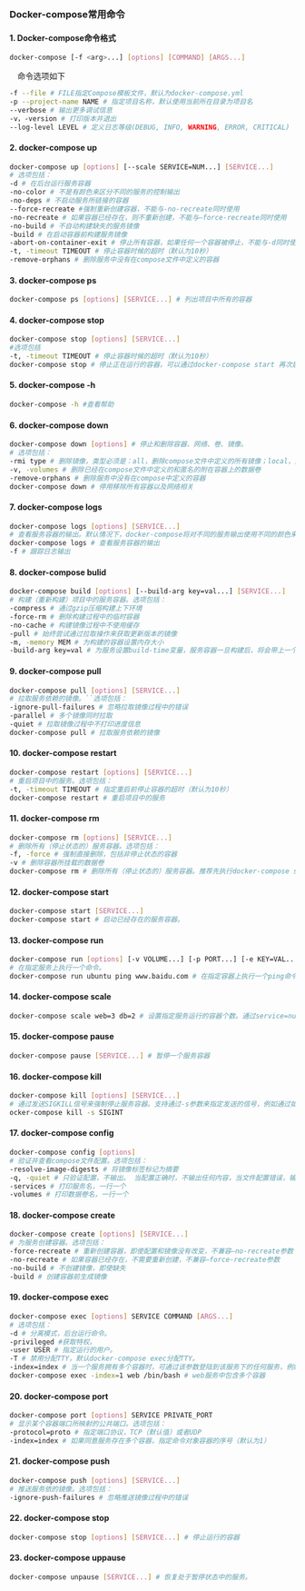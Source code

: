 ### Docker-compose常用命令

#### 1. Docker-compose命令格式

```sh
docker-compose [-f <arg>...] [options] [COMMAND] [ARGS...]
```

 　命令选项如下

```sh
-f --file # FILE指定Compose模板文件，默认为docker-compose.yml
-p --project-name NAME # 指定项目名称，默认使用当前所在目录为项目名
--verbose # 输出更多调试信息
-v，-version # 打印版本并退出
--log-level LEVEL # 定义日志等级(DEBUG, INFO, WARNING, ERROR, CRITICAL)
```

####  2. docker-compose up

```sh
docker-compose up [options] [--scale SERVICE=NUM...] [SERVICE...]
# 选项包括：
-d # 在后台运行服务容器
-no-color # 不是有颜色来区分不同的服务的控制输出
-no-deps # 不启动服务所链接的容器
--force-recreate #强制重新创建容器，不能与-no-recreate同时使用
-no-recreate # 如果容器已经存在，则不重新创建，不能与–force-recreate同时使用
-no-build # 不自动构建缺失的服务镜像
-build # 在启动容器前构建服务镜像
-abort-on-container-exit # 停止所有容器，如果任何一个容器被停止，不能与-d同时使用
-t, -timeout TIMEOUT # 停止容器时候的超时（默认为10秒）
-remove-orphans # 删除服务中没有在compose文件中定义的容器
```

####  3. docker-compose ps

```sh
docker-compose ps [options] [SERVICE...] # 列出项目中所有的容器
```

####  4. docker-compose stop

```sh
docker-compose stop [options] [SERVICE...]
#选项包括
-t, -timeout TIMEOUT # 停止容器时候的超时（默认为10秒）
docker-compose stop # 停止正在运行的容器，可以通过docker-compose start 再次启动
```

####  5. docker-compose -h

```sh
docker-compose -h #查看帮助
```

####  6. docker-compose down

```sh
docker-compose down [options] # 停止和删除容器、网络、卷、镜像。
# 选项包括：
-rmi type # 删除镜像，类型必须是：all，删除compose文件中定义的所有镜像；local，删除镜像名为空的镜像
-v, -volumes # 删除已经在compose文件中定义的和匿名的附在容器上的数据卷
-remove-orphans # 删除服务中没有在compose中定义的容器
docker-compose down # 停用移除所有容器以及网络相关
```

####  7. docker-compose logs

```sh
docker-compose logs [options] [SERVICE...] 
# 查看服务容器的输出。默认情况下，docker-compose将对不同的服务输出使用不同的颜色来区分。可以通过–no-color来关闭颜色。
docker-compose logs # 查看服务容器的输出
-f # 跟踪日志输出
```

####  8. docker-compose bulid

```sh
docker-compose build [options] [--build-arg key=val...] [SERVICE...] 
# 构建（重新构建）项目中的服务容器。选项包括：
-compress # 通过gzip压缩构建上下环境
-force-rm # 删除构建过程中的临时容器
-no-cache # 构建镜像过程中不使用缓存
-pull # 始终尝试通过拉取操作来获取更新版本的镜像
-m, -memory MEM # 为构建的容器设置内存大小
-build-arg key=val # 为服务设置build-time变量，服务容器一旦构建后，将会带上一个标记名。可以随时在项目目录下运行docker-compose build来重新构建服务
```

####  9. docker-compose pull

```sh
docker-compose pull [options] [SERVICE...]
# 拉取服务依赖的镜像。``选项包括：
-ignore-pull-failures # 忽略拉取镜像过程中的错误
-parallel # 多个镜像同时拉取
-quiet # 拉取镜像过程中不打印进度信息
docker-compose pull # 拉取服务依赖的镜像
```

####  10. docker-compose restart

```sh
docker-compose restart [options] [SERVICE...] 
# 重启项目中的服务。选项包括：
-t, -timeout TIMEOUT # 指定重启前停止容器的超时（默认为10秒）
docker-compose restart # 重启项目中的服务
```

####  11. docker-compose rm

```sh
docker-compose rm [options] [SERVICE...] 
# 删除所有（停止状态的）服务容器。选项包括：
-f, -force # 强制直接删除，包括非停止状态的容器
-v # 删除容器所挂载的数据卷
docker-compose rm # 删除所有（停止状态的）服务容器。推荐先执行docker-compose stop命令来停止容器。
```

####  12. docker-compose start

```sh
docker-compose start [SERVICE...]
docker-compose start # 启动已经存在的服务容器。
```

####  13. docker-compose run

```sh
docker-compose run [options] [-v VOLUME...] [-p PORT...] [-e KEY=VAL...] SERVICE [COMMAND] [ARGS...]
# 在指定服务上执行一个命令。
docker-compose run ubuntu ping www.baidu.com # 在指定容器上执行一个ping命令。
```

####  14. docker-compose scale

```sh
docker-compose scale web=3 db=2 # 设置指定服务运行的容器个数。通过service=num的参数来设置数量
```

####  15. docker-compose pause

```sh
docker-compose pause [SERVICE...] # 暂停一个服务容器
```

####  16. docker-compose kill

```sh
docker-compose kill [options] [SERVICE...] 
# 通过发送SIGKILL信号来强制停止服务容器。支持通过-s参数来指定发送的信号，例如通过如下指令发送SIGINT信号：
ocker-compose kill -s SIGINT
```

####  17. docker-compose config

```sh
docker-compose config [options] 
# 验证并查看compose文件配置。选项包括：
-resolve-image-digests # 将镜像标签标记为摘要
-q, -quiet # 只验证配置，不输出。 当配置正确时，不输出任何内容，当文件配置错误，输出错误信息
-services # 打印服务名，一行一个
-volumes # 打印数据卷名，一行一个
```

####  18. docker-compose create

```sh
docker-compose create [options] [SERVICE...]
# 为服务创建容器。选项包括：
-force-recreate # 重新创建容器，即使配置和镜像没有改变，不兼容–no-recreate参数
-no-recreate # 如果容器已经存在，不需要重新创建，不兼容–force-recreate参数
-no-build # 不创建镜像，即使缺失
-build # 创建容器前生成镜像
```

####  19. docker-compose exec

```sh
docker-compose exec [options] SERVICE COMMAND [ARGS...] 
# 选项包括：
-d # 分离模式，后台运行命令。
-privileged #获取特权。
-user USER # 指定运行的用户。
-T # 禁用分配TTY，默认docker-compose exec分配TTY。
-index=index # 当一个服务拥有多个容器时，可通过该参数登陆到该服务下的任何服务，例如：
docker-compose exec -index=1 web /bin/bash # web服务中包含多个容器
```

####  20. docker-compose port

```sh
docker-compose port [options] SERVICE PRIVATE_PORT
# 显示某个容器端口所映射的公共端口。选项包括：
-protocol=proto # 指定端口协议，TCP（默认值）或者UDP
-index=index # 如果同意服务存在多个容器，指定命令对象容器的序号（默认为1）
```

####  21. docker-compose push

```sh
docker-compose push [options] [SERVICE...]
# 推送服务依的镜像。选项包括：
-ignore-push-failures # 忽略推送镜像过程中的错误
```

####  22. docker-compose stop

```sh
docker-compose stop [options] [SERVICE...] # 停止运行的容器
```

####  23. docker-compose uppause

```sh
docker-compose unpause [SERVICE...] # 恢复处于暂停状态中的服务。
```